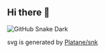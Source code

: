 ## Hi there 👋

![GitHub Snake Dark](https://raw.githubusercontent.com/gz4nna/gz4nna/output/github-snake-hue198.svg#gh-dark-mode-only)

svg is generated by [Platane/snk](https://github.com/Platane/snk)